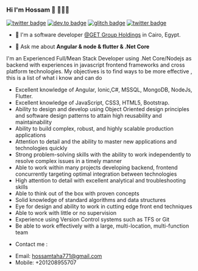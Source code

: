 ### Hi I'm Hossam 👋 👨🏻‍💻

[![twitter badge](https://img.shields.io/badge/twitter-@hossamtaha771-%231FA1F1?style=flat&logo=twitter&logoColor=white)](https://twitter.com/hossamtaha771)
[![dev.to badge](https://img.shields.io/badge/linkedin-hossamtaha-%230177B5?style=flat&logo=linkedin)](https://www.linkedin.com/in/hossamtaha/)
[![glitch badge](https://img.shields.io/badge/youtube-hossamtaha-%23FF0000?style=flat&logo=youtube)](https://www.youtube.com/channel/UC9PNFk1HkaFmO0aHacGnWRQ?view_as=subscriber)
[![twitter badge](https://img.shields.io/badge/instagram-hossam7815-%23E4415F?style=flat&logo=instagram&logoColor=white)](https://www.instagram.com/hossam7815/)


- 🔭 I'm a software developer [@GET Group Holdings](https://www.getgroup.com/) in Cairo, Egypt.

- 💬 Ask me about **Angular & node & flutter & .Net Core**

I'm an Experienced Full/Mean Stack Developer using .Net Core/Nodejs as backend with experiences in javascript frontend frameworks and cross platform technologies.
My objectives is to find ways to be more effective , this is a list of what i know and can do

* Excellent knowledge of Angular, Ionic,C#, MSSQL, MongoDB, NodeJs, Flutter.
* Excellent knowledge of JavaScript, CSS3, HTML5, Bootstrap.
* Ability to design and develop using Object Oriented design principles and software design patterns to attain high reusability and maintainability
* Ability to build complex, robust, and highly scalable production applications
* Attention to detail and the ability to master new applications and technologies quickly
* Strong problem-solving skills with the ability to work independently to resolve complex issues in a timely manner
* Able to work within many projects developing backend, frontend concurrently targeting optimal integration between technologies
* High attention to detail with excellent analytical and troubleshooting skills
* Able to think out of the box with proven concepts
* Solid knowledge of standard algorithms and data structures
* Eye for design and ability to work in cutting edge front end techniques
* Able to work with little or no supervision
* Experience using Version Control systems such as TFS or Git
* Be able to work effectively with a large, multi-location, multi-function team


- Contact me :
* Email: hossamtaha771@gmail.com
* Mobile: +201208955707 

